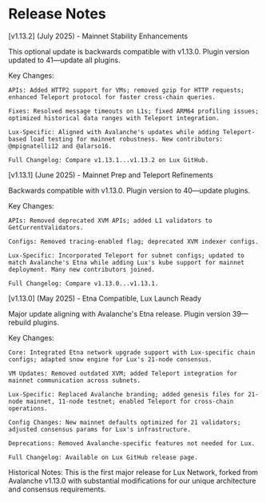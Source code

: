# Release Notes

[v1.13.2] (July 2025) - Mainnet Stability Enhancements

This optional update is backwards compatible with v1.13.0. Plugin version updated to 41—update all plugins.

Key Changes:

    APIs: Added HTTP2 support for VMs; removed gzip for HTTP requests; enhanced Teleport protocol for faster cross-chain queries.

    Fixes: Resolved message timeouts on L1s; fixed ARM64 profiling issues; optimized historical data ranges with Teleport integration.

    Lux-Specific: Aligned with Avalanche's updates while adding Teleport-based load testing for mainnet robustness. New contributors: @mpignatelli12 and @alarso16.

    Full Changelog: Compare v1.13.1...v1.13.2 on Lux GitHub.

[v1.13.1] (June 2025) - Mainnet Prep and Teleport Refinements

Backwards compatible with v1.13.0. Plugin version to 40—update plugins.

Key Changes:

    APIs: Removed deprecated XVM APIs; added L1 validators to GetCurrentValidators.

    Configs: Removed tracing-enabled flag; deprecated XVM indexer configs.

    Lux-Specific: Incorporated Teleport for subnet configs; updated to match Avalanche's Etna while adding Lux's kube support for mainnet deployment. Many new contributors joined.

    Full Changelog: Compare v1.13.0...v1.13.1.

[v1.13.0] (May 2025) - Etna Compatible, Lux Launch Ready

Major update aligning with Avalanche's Etna release. Plugin version 39—rebuild plugins.

Key Changes:

    Core: Integrated Etna network upgrade support with Lux-specific chain configs; adapted snow engine for Lux's 21-node consensus.

    VM Updates: Removed outdated XVM; added Teleport integration for mainnet communication across subnets.

    Lux-Specific: Replaced Avalanche branding; added genesis files for 21-node mainnet, 11-node testnet; enabled Teleport for cross-chain operations.

    Config Changes: New mainnet defaults optimized for 21 validators; adjusted consensus params for Lux's infrastructure.

    Deprecations: Removed Avalanche-specific features not needed for Lux.

    Full Changelog: Available on Lux GitHub release page.

Historical Notes: This is the first major release for Lux Network, forked from Avalanche v1.13.0 with substantial modifications for our unique architecture and consensus requirements.